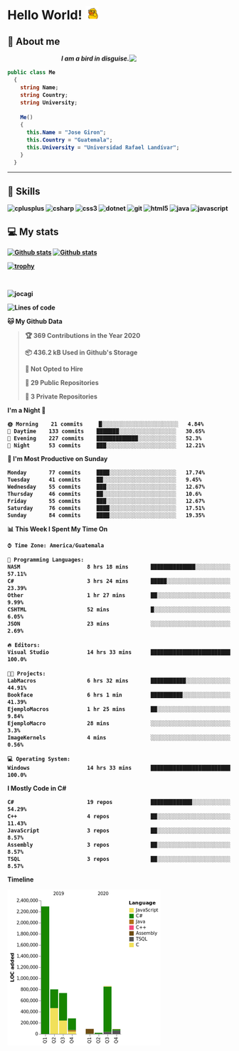 <h1> Hello World! <img src="https://raw.githubusercontent.com/Jocagi/Jocagi/master/duck%20gif.gif" width="30px"> </h1>

## 👾 About me

<img src="https://avatars2.githubusercontent.com/u/42883411?s=400&u=bbb16a320815b3d943db7920a8f941025396ae33&v=4" width="230px" align="right">
<p align="right"><em><b>I am a bird in disguise.</em></p>

```csharp
public class Me
  {
    string Name;
    string Country;
    string University;
  
    Me()
    {
      this.Name = "Jose Giron";
      this.Country = "Guatemala";
      this.University = "Universidad Rafael Landívar";
    }
  }
```
---
## 💫 Skills

<p align="left"><img src="https://devicons.github.io/devicon/devicon.git/icons/cplusplus/cplusplus-original.svg" alt="cplusplus" width="40" height="40"/> <img src="https://devicons.github.io/devicon/devicon.git/icons/csharp/csharp-original.svg" alt="csharp" width="40" height="40"/> <img src="https://devicons.github.io/devicon/devicon.git/icons/css3/css3-original-wordmark.svg" alt="css3" width="40" height="40"/> <img src="https://devicons.github.io/devicon/devicon.git/icons/dot-net/dot-net-original-wordmark.svg" alt="dotnet" width="40" height="40"/> <img src="https://www.vectorlogo.zone/logos/git-scm/git-scm-icon.svg" alt="git" width="40" height="40"/> <img src="https://devicons.github.io/devicon/devicon.git/icons/html5/html5-original-wordmark.svg" alt="html5" width="40" height="40"/> <img src="https://devicons.github.io/devicon/devicon.git/icons/java/java-original-wordmark.svg" alt="java" width="40" height="40"/> <img src="https://devicons.github.io/devicon/devicon.git/icons/javascript/javascript-original.svg" alt="javascript" width="40" height="40"/></p>

## 💻 My stats

[![Github stats](https://github-readme-stats.vercel.app/api?username=Jocagi&hide=issues&show_icons=true&include_all_commits=true&count_private=true&theme=vision-friendly-dark&line_height=27)](https://github.com/anuraghazra/github-readme-stats)
[![Github stats](https://github-readme-stats.vercel.app/api/top-langs/?username=Jocagi&layout=compact&theme=vision-friendly-dark&count_private=true&show_icons=true&hide_title=false&include_all_commits=true&langs_count=10&hide=Scilab&exclude_repo=EDI,microSQL,Nand2Tetris)](https://github.com/anuraghazra/github-readme-stats)

[![trophy](https://github-profile-trophy.vercel.app/?username=Jocagi&theme=monokai)](https://github.com/ryo-ma/github-profile-trophy)

<br><p align="left"> <img src="https://komarev.com/ghpvc/?username=jocagi" alt="jocagi" /> </p>

<!--START_SECTION:waka-->
![Lines of code](https://img.shields.io/badge/From%20Hello%20World%20I%27ve%20Written-7.3%20million%20lines%20of%20code-blue)

**🐱 My Github Data** 

> 🏆 369 Contributions in the Year 2020
 > 
> 📦 436.2 kB Used in Github's Storage 
 > 
> 🚫 Not Opted to Hire
 > 
> 📜 29 Public Repositories
 > 
> 🔑 3 Private Repositories 

**I'm a Night 🦉** 

```text
🌞 Morning    21 commits     █░░░░░░░░░░░░░░░░░░░░░░░░   4.84% 
🌆 Daytime    133 commits    ███████░░░░░░░░░░░░░░░░░░   30.65% 
🌃 Evening    227 commits    █████████████░░░░░░░░░░░░   52.3% 
🌙 Night      53 commits     ███░░░░░░░░░░░░░░░░░░░░░░   12.21%

```
📅 **I'm Most Productive on Sunday** 

```text
Monday       77 commits     ████░░░░░░░░░░░░░░░░░░░░░   17.74% 
Tuesday      41 commits     ██░░░░░░░░░░░░░░░░░░░░░░░   9.45% 
Wednesday    55 commits     ███░░░░░░░░░░░░░░░░░░░░░░   12.67% 
Thursday     46 commits     ██░░░░░░░░░░░░░░░░░░░░░░░   10.6% 
Friday       55 commits     ███░░░░░░░░░░░░░░░░░░░░░░   12.67% 
Saturday     76 commits     ████░░░░░░░░░░░░░░░░░░░░░   17.51% 
Sunday       84 commits     ████░░░░░░░░░░░░░░░░░░░░░   19.35%

```


📊 **This Week I Spent My Time On** 

```text
⌚︎ Time Zone: America/Guatemala

💬 Programming Languages: 
NASM                     8 hrs 18 mins       ██████████████░░░░░░░░░░░   57.11% 
C#                       3 hrs 24 mins       █████░░░░░░░░░░░░░░░░░░░░   23.39% 
Other                    1 hr 27 mins        ██░░░░░░░░░░░░░░░░░░░░░░░   9.99% 
CSHTML                   52 mins             █░░░░░░░░░░░░░░░░░░░░░░░░   6.05% 
JSON                     23 mins             ░░░░░░░░░░░░░░░░░░░░░░░░░   2.69%

🔥 Editors: 
Visual Studio            14 hrs 33 mins      █████████████████████████   100.0%

🐱‍💻 Projects: 
LabMacros                6 hrs 32 mins       ███████████░░░░░░░░░░░░░░   44.91% 
Bookface                 6 hrs 1 min         ██████████░░░░░░░░░░░░░░░   41.39% 
EjemploMacros            1 hr 25 mins        ██░░░░░░░░░░░░░░░░░░░░░░░   9.84% 
EjemploMacro             28 mins             ░░░░░░░░░░░░░░░░░░░░░░░░░   3.3% 
ImageKernels             4 mins              ░░░░░░░░░░░░░░░░░░░░░░░░░   0.56%

💻 Operating System: 
Windows                  14 hrs 33 mins      █████████████████████████   100.0%

```

**I Mostly Code in C#** 

```text
C#                       19 repos            █████████████░░░░░░░░░░░░   54.29% 
C++                      4 repos             ██░░░░░░░░░░░░░░░░░░░░░░░   11.43% 
JavaScript               3 repos             ██░░░░░░░░░░░░░░░░░░░░░░░   8.57% 
Assembly                 3 repos             ██░░░░░░░░░░░░░░░░░░░░░░░   8.57% 
TSQL                     3 repos             ██░░░░░░░░░░░░░░░░░░░░░░░   8.57%

```


**Timeline**

![Chart not found](https://github.com/Jocagi/Jocagi/blob/master/charts/bar_graph.png) 


<!--END_SECTION:waka-->

<!--
**Jocagi/Jocagi** is a ✨ _special_ ✨ repository because its `README.md` (this file) appears on your GitHub profile.

Here are some ideas to get you started:

- 🔭 I’m currently working on ...
- 🌱 I’m currently learning ...
- 👯 I’m looking to collaborate on ...
- 🤔 I’m looking for help with ...
- 💬 Ask me about ...
- 📫 How to reach me: ...
- 😄 Pronouns: ...
- ⚡ Fun fact: ...
-->
